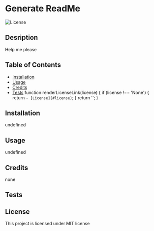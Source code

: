 # Generate ReadMe

![License](https://img.shields.io/badge/license-MIT-blue.svg)

## Desription

Help me please

## Table of Contents

- [Installation](#installation)
- [Usage](#usage)
- [Credits](#credits)
- [Tests](#tests)
  function renderLicenseLink(license) {
  if (license !== 'None') {
  return `- [License](#license)`;
  }
  return '';
  }

## Installation

undefined

## Usage

undefined

## Credits

none

## Tests

## License

This project is licensed under MIT license

